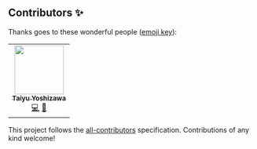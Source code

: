 ## Contributors ✨

Thanks goes to these wonderful people ([emoji key](https://allcontributors.org/docs/en/emoji-key)):

<!-- ALL-CONTRIBUTORS-LIST:START - Do not remove or modify this section -->
<!-- prettier-ignore-start -->
<!-- markdownlint-disable -->
<table>
  <tr>
    <td align="center"><a href="https://github.com/Nekoya3"><img src="https://avatars1.githubusercontent.com/u/17000370?v=4" width="100px;" alt=""/><br /><sub><b>Taiyu Yoshizawa</b></sub></a><br /><a href="https://github.com/codeforsapporo/covid19/commits?author=Nekoya3" title="Code">💻</a> <a href="#ideas-Nekoya3" title="Ideas, Planning, & Feedback">🤔</a></td>
  </tr>
</table>

<!-- markdownlint-enable -->
<!-- prettier-ignore-end -->
<!-- ALL-CONTRIBUTORS-LIST:END -->

This project follows the [all-contributors](https://github.com/all-contributors/all-contributors) specification. Contributions of any kind welcome!
